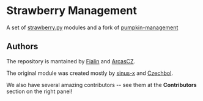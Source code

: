 # Strawberry Management

A set of [strawberry.py](https://github.com/strawberry-py) modules and a fork of [pumpkin-management](https://github.com/pumpkin-py/pumpkin-management)

## Authors

The repository is mantained by [Fialin](https://github.com/j-fiala) and [ArcasCZ](https://github.com/ArcasCZ).

The original module was created mostly by [sinus-x](https://github.com/sinus-x) and [Czechbol](https://github.com/Czechbol).

We also have several amazing contributors -- see them at the **Contributors** section on the right panel!
